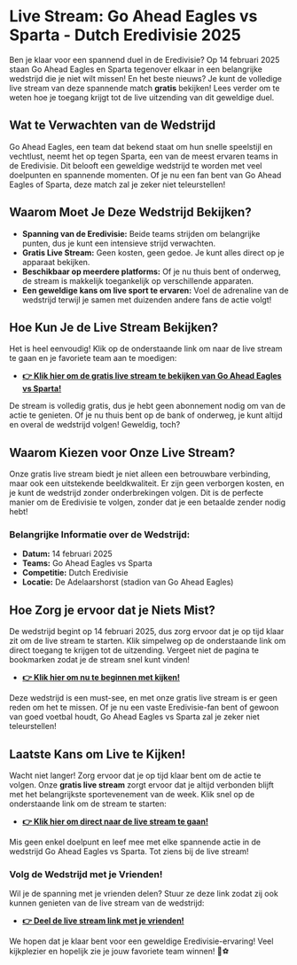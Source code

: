 # Live Stream: Go Ahead Eagles vs Sparta - Dutch Eredivisie 2025

Ben je klaar voor een spannend duel in de Eredivisie? Op 14 februari 2025 staan Go Ahead Eagles en Sparta tegenover elkaar in een belangrijke wedstrijd die je niet wilt missen! En het beste nieuws? Je kunt de volledige live stream van deze spannende match **gratis** bekijken! Lees verder om te weten hoe je toegang krijgt tot de live uitzending van dit geweldige duel.

## Wat te Verwachten van de Wedstrijd

Go Ahead Eagles, een team dat bekend staat om hun snelle speelstijl en vechtlust, neemt het op tegen Sparta, een van de meest ervaren teams in de Eredivisie. Dit belooft een geweldige wedstrijd te worden met veel doelpunten en spannende momenten. Of je nu een fan bent van Go Ahead Eagles of Sparta, deze match zal je zeker niet teleurstellen!

## Waarom Moet Je Deze Wedstrijd Bekijken?

- **Spanning van de Eredivisie:** Beide teams strijden om belangrijke punten, dus je kunt een intensieve strijd verwachten.
- **Gratis Live Stream:** Geen kosten, geen gedoe. Je kunt alles direct op je apparaat bekijken.
- **Beschikbaar op meerdere platforms:** Of je nu thuis bent of onderweg, de stream is makkelijk toegankelijk op verschillende apparaten.
- **Een geweldige kans om live sport te ervaren:** Voel de adrenaline van de wedstrijd terwijl je samen met duizenden andere fans de actie volgt!

## Hoe Kun Je de Live Stream Bekijken?

Het is heel eenvoudig! Klik op de onderstaande link om naar de live stream te gaan en je favoriete team aan te moedigen:

- [**👉 Klik hier om de gratis live stream te bekijken van Go Ahead Eagles vs Sparta!**](https://tinyurl.com/livestreamfreeo?st=Go+Ahead+Eagles+vs+Sparta&si=ghc)

De stream is volledig gratis, dus je hebt geen abonnement nodig om van de actie te genieten. Of je nu thuis bent op de bank of onderweg, je kunt altijd en overal de wedstrijd volgen! Geweldig, toch?

## Waarom Kiezen voor Onze Live Stream?

Onze gratis live stream biedt je niet alleen een betrouwbare verbinding, maar ook een uitstekende beeldkwaliteit. Er zijn geen verborgen kosten, en je kunt de wedstrijd zonder onderbrekingen volgen. Dit is de perfecte manier om de Eredivisie te volgen, zonder dat je een betaalde zender nodig hebt!

### Belangrijke Informatie over de Wedstrijd:

- **Datum:** 14 februari 2025
- **Teams:** Go Ahead Eagles vs Sparta
- **Competitie:** Dutch Eredivisie
- **Locatie:** De Adelaarshorst (stadion van Go Ahead Eagles)

## Hoe Zorg je ervoor dat je Niets Mist?

De wedstrijd begint op 14 februari 2025, dus zorg ervoor dat je op tijd klaar zit om de live stream te starten. Klik simpelweg op de onderstaande link om direct toegang te krijgen tot de uitzending. Vergeet niet de pagina te bookmarken zodat je de stream snel kunt vinden!

- [**👉 Klik hier om nu te beginnen met kijken!**](https://tinyurl.com/livestreamfreeo?st=Go+Ahead+Eagles+vs+Sparta&si=ghc)

Deze wedstrijd is een must-see, en met onze gratis live stream is er geen reden om het te missen. Of je nu een vaste Eredivisie-fan bent of gewoon van goed voetbal houdt, Go Ahead Eagles vs Sparta zal je zeker niet teleurstellen!

## Laatste Kans om Live te Kijken!

Wacht niet langer! Zorg ervoor dat je op tijd klaar bent om de actie te volgen. Onze **gratis live stream** zorgt ervoor dat je altijd verbonden blijft met het belangrijkste sportevenement van de week. Klik snel op de onderstaande link om de stream te starten:

- [**👉 Klik hier om direct naar de live stream te gaan!**](https://tinyurl.com/livestreamfreeo?st=Go+Ahead+Eagles+vs+Sparta&si=ghc)

Mis geen enkel doelpunt en leef mee met elke spannende actie in de wedstrijd Go Ahead Eagles vs Sparta. Tot ziens bij de live stream!

### Volg de Wedstrijd met je Vrienden!

Wil je de spanning met je vrienden delen? Stuur ze deze link zodat zij ook kunnen genieten van de live stream van de wedstrijd:

- [**👉 Deel de live stream link met je vrienden!**](https://tinyurl.com/livestreamfreeo?st=Go+Ahead+Eagles+vs+Sparta&si=ghc)

We hopen dat je klaar bent voor een geweldige Eredivisie-ervaring! Veel kijkplezier en hopelijk zie je jouw favoriete team winnen! 🎉⚽
